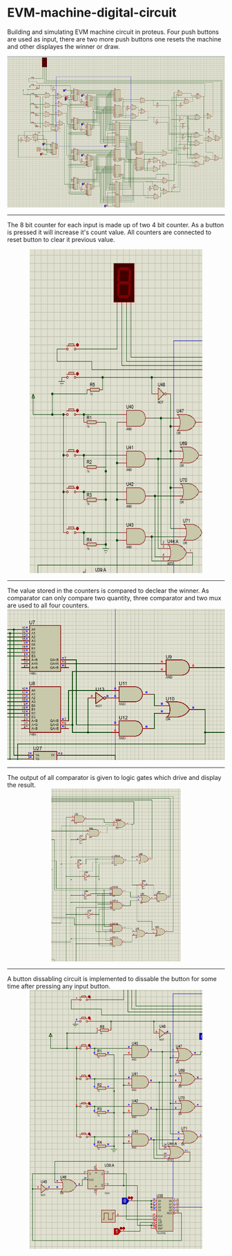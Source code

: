 # EVM-machine-digital-circuit
Building and simulating EVM machine circuit in proteus. Four push buttons are used as input, there are two more push buttons one resets the machine and other displayes the winner or draw.
<div align="center">
<img src="EVM.png" alt="Loading..." width="800" height="350">
</div>
<hr>

The 8 bit counter for each input is made up of two 4 bit counter. As a button is pressed it will increase it's count value. All counters are connected to reset button to clear it previous value.
<div align="center">
<img src="Input.png" alt="Loading..." width="400" height="750">
</div>
<hr>
The value stored in the counters is compared to declear the winner. As comparator can only compare two quantity, three comparator and two mux are used to all four counters.
<div align="center">
<img src="Comparator.png" alt="Loading..." width="600" height="350">
</div>
<hr>
The output of all comparator is given to logic gates which drive and display the result.
<div align="center">
<img src="BCD converter.png" alt="Loading..." width="300" height="400">
</div>
<hr>
A button dissabling circuit is implemented to dissable the button for some time after pressing any input button.
<div align="center">
<img src="Dissable circuit.png" alt="Loading..." width="400" height="600">
</div>
